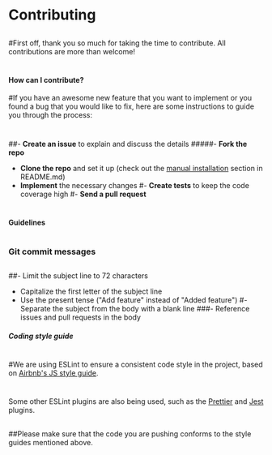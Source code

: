 # Contributing
##
#First off, thank you so much for taking the time to contribute. All contributions are more than welcome!
#
#### How can I contribute?

#If you have an awesome new feature that you want to implement or you found a bug that you would like to fix, here are some instructions to guide you through the process:
#
##- **Create an issue** to explain and discuss the details
#####- **Fork the repo**
- **Clone the repo** and set it up (check out the [manual installation](https://github.com/hagopj13/node-express-boilerplate#manual-installation) section in README.md)
- **Implement** the necessary changes
#- **Create tests** to keep the code coverage high
#- **Send a pull request**
#
#### Guidelines
#
### Git commit messages
##
##- Limit the subject line to 72 characters
- Capitalize the first letter of the subject line
- Use the present tense ("Add feature" instead of "Added feature")
#- Separate the subject from the body with a blank line
###- Reference issues and pull requests in the body

##### Coding style guide
#
#We are using ESLint to ensure a consistent code style in the project, based on [Airbnb's JS style guide](https://github.com/airbnb/javascript/tree/master/packages/eslint-config-airbnb-base).
#
Some other ESLint plugins are also being used, such as the [Prettier](https://github.com/prettier/eslint-plugin-prettier) and [Jest](https://github.com/jest-community/eslint-plugin-jest) plugins.
##
##Please make sure that the code you are pushing conforms to the style guides mentioned above.
